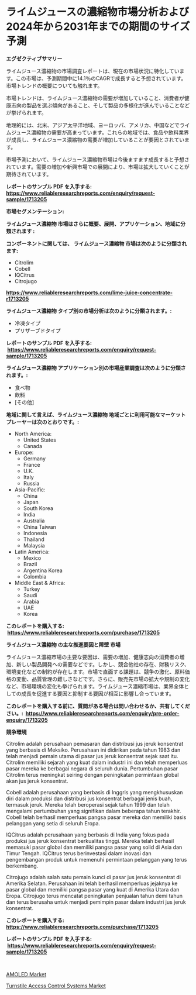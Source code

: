 <p><h1>ライムジュースの濃縮物市場分析および2024年から2031年までの期間のサイズ予測</h1></p><p><strong>エグゼクティブサマリー</strong></p>
<p><p>ライムジュース濃縮物の市場調査レポートは、現在の市場状況に特化しています。この市場は、予測期間中に14.1％のCAGRで成長すると予想されています。市場トレンドの概要についても触れます。</p><p>市場トレンドは、ライムジュース濃縮物の需要が増加していること、消費者が健康志向の製品を選ぶ傾向があること、そして製品の多様化が進んでいることなどが挙げられます。</p><p>地理的には、北米、アジア太平洋地域、ヨーロッパ、アメリカ、中国などでライムジュース濃縮物の需要が高まっています。これらの地域では、食品や飲料業界が成長し、ライムジュース濃縮物の需要が増加していることが要因とされています。</p><p>市場予測において、ライムジュース濃縮物市場は今後ますます成長すると予想されています。需要の増加や新興市場での展開により、市場は拡大していくことが期待されています。</p></p>
<p><strong>レポートのサンプル PDF を入手する: <a href="https://www.reliableresearchreports.com/enquiry/request-sample/1713205">https://www.reliableresearchreports.com/enquiry/request-sample/1713205</a></strong></p>
<p><strong>市場セグメンテーション:</strong></p>
<p><strong> ライムジュース濃縮物 市場はさらに概要、展開、アプリケーション、地域に分類されます :</strong></p>
<p><strong>コンポーネントに関しては、 ライムジュース濃縮物 市場は次のように分類されます: &nbsp;</strong></p>
<p><ul><li>Citrolim</li><li>Cobell</li><li>IQCitrus</li><li>Citrojugo</li></ul></p>
<p><strong><a href="https://www.reliableresearchreports.com/lime-juice-concentrate-r1713205">https://www.reliableresearchreports.com/lime-juice-concentrate-r1713205</a></strong></p>
<p><strong> ライムジュース濃縮物 タイプ別の市場分析は次のように分類されます。:</strong></p>
<p><ul><li>冷凍タイプ</li><li>プリザーブドタイプ</li></ul></p>
<p><strong>レポートのサンプル PDF を入手する: &nbsp;<a href="https://www.reliableresearchreports.com/enquiry/request-sample/1713205">https://www.reliableresearchreports.com/enquiry/request-sample/1713205</a></strong></p>
<p><strong> ライムジュース濃縮物 アプリケーション別の市場産業調査は次のように分類されます。:</strong></p>
<p><ul><li>食べ物</li><li>飲料</li><li>[その他]</li></ul></p>
<p><strong>地域に関して言えば、ライムジュース濃縮物 地域ごとに利用可能なマーケットプレーヤーは次のとおりです。:</strong></p>
<p><ul>
    <li>
        North America:
        <ul>
            <li>United States</li>
            <li>Canada</li>
        </ul>
    </li>
    <li>
        Europe:
        <ul>
            <li>Germany</li>
            <li>France</li>
            <li>U.K.</li>
            <li>Italy</li>
            <li>Russia</li>
        </ul>
    </li>
    <li>
        Asia-Pacific:
        <ul>
            <li>China</li>
            <li>Japan</li>
            <li>South Korea</li>
            <li>India</li>
            <li>Australia</li>
            <li>China Taiwan</li>
            <li>Indonesia</li>
            <li>Thailand</li>
            <li>Malaysia</li>
        </ul>
    </li>
    <li>
        Latin America:
        <ul>
            <li>Mexico</li>
            <li>Brazil</li>
            <li>Argentina Korea</li>
            <li>Colombia</li>
        </ul>
    </li>
    <li>
        Middle East & Africa:
        <ul>
            <li>Turkey</li>
            <li>Saudi</li>
            <li>Arabia</li>
            <li>UAE</li>
            <li>Korea</li>
        </ul>
    </li>
    </ul></p>
<p><strong>このレポートを購入する: &nbsp;<a href="https://www.reliableresearchreports.com/purchase/1713205">https://www.reliableresearchreports.com/purchase/1713205</a></strong></p>
<p><strong>ライムジュース濃縮物 の主な推進要因と障壁 市場</strong></p>
<p><p>ライムジュース濃縮市場の主要な要因は、需要の増加、健康志向の消費者の増加、新しい製品開発への需要などです。しかし、競合他社の存在、財務リスク、環境変化などの制約が存在します。市場で直面する課題は、競争の激化、原料価格の変動、品質管理の難しさなどです。さらに、販売先市場の拡大や規制の変化など、市場環境の変化も挙げられます。ライムジュース濃縮市場は、業界全体としての成長を促進する要因と抑制する要因が相互に影響し合っています。</p></p>
<p><strong>このレポートを購入する前に、質問がある場合は問い合わせるか、共有してください。:&nbsp; <a href="https://www.reliableresearchreports.com/enquiry/pre-order-enquiry/1713205">https://www.reliableresearchreports.com/enquiry/pre-order-enquiry/1713205</a></strong></p>
<p><strong>競争環境</strong></p>
<p><p>Citrolim adalah perusahaan pemasaran dan distribusi jus jeruk konsentrat yang berbasis di Meksiko. Perusahaan ini didirikan pada tahun 1983 dan telah menjadi pemain utama di pasar jus jeruk konsentrat sejak saat itu. Citrolim memiliki sejarah yang kuat dalam industri ini dan telah memperluas pasar mereka ke berbagai negara di seluruh dunia. Pertumbuhan pasar Citrolim terus meningkat seiring dengan peningkatan permintaan global akan jus jeruk konsentrat.</p><p>Cobell adalah perusahaan yang berbasis di Inggris yang mengkhususkan diri dalam produksi dan distribusi jus konsentrat berbagai jenis buah, termasuk jeruk. Mereka telah beroperasi sejak tahun 1999 dan telah mengalami pertumbuhan yang signifikan dalam beberapa tahun terakhir. Cobell telah berhasil memperluas pangsa pasar mereka dan memiliki basis pelanggan yang setia di seluruh Eropa.</p><p>IQCitrus adalah perusahaan yang berbasis di India yang fokus pada produksi jus jeruk konsentrat berkualitas tinggi. Mereka telah berhasil memasuki pasar global dan memiliki pangsa pasar yang solid di Asia dan Timur Tengah. IQCitrus terus berinvestasi dalam inovasi dan pengembangan produk untuk memenuhi permintaan pelanggan yang terus berkembang.</p><p>Citrojugo adalah salah satu pemain kunci di pasar jus jeruk konsentrat di Amerika Selatan. Perusahaan ini telah berhasil memperluas jejaknya ke pasar global dan memiliki pangsa pasar yang kuat di Amerika Utara dan Eropa. Citrojugo terus mencatat peningkatan penjualan tahun demi tahun dan terus berusaha untuk menjadi pemimpin pasar dalam industri jus jeruk konsentrat.</p></p>
<p><strong>このレポートを購入する: &nbsp; <a href="https://www.reliableresearchreports.com/purchase/1713205">https://www.reliableresearchreports.com/purchase/1713205</a></strong></p>
<p><strong>レポートのサンプル PDF を入手する: &nbsp;<a href="https://www.reliableresearchreports.com/enquiry/request-sample/1713205">https://www.reliableresearchreports.com/enquiry/request-sample/1713205</a></strong><strong></strong></p>
<p>&nbsp;</p>
<p><p><a href="https://angry-finch-aaf.notion.site/AMOLED-Market-Furnishes-Information-on-Market-Share-Market-Trends-and-Market-Growth-48dafd5f8ddc4fb5b4f70f2abe811814">AMOLED Market</a></p><p><a href="https://view.publitas.com/reportprime-1/decoding-turnstile-access-control-systems-market-metrics-market-share-trends-and-growth-patterns/">Turnstile Access Control Systems Market</a></p></p>